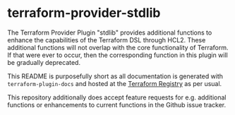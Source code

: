 # terraform-provider-stdlib

The Terraform Provider Plugin "stdlib" provides additional functions to enhance the capabilities of the Terraform DSL through HCL2. These additional functions will not overlap with the core functionality of Terraform. If that were ever to occur, then the corresponding function in this plugin will be gradually deprecated.

This README is purposefully short as all documentation is generated with `terraform-plugin-docs` and hosted at the [Terraform Registry](https://registry.terraform.io/providers/mschuchard/stdlib/latest/docs) as per usual.

This repository additionally does accept feature requests for e.g. additional functions or enhancements to current functions in the Github issue tracker.
